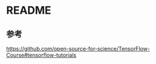 # README

## 参考

https://github.com/open-source-for-science/TensorFlow-Course#tensorflow-tutorials




